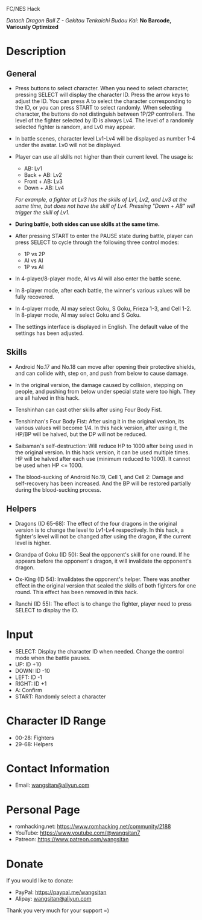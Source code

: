 

FC/NES Hack

_Datach Dragon Ball Z - Gekitou Tenkaichi Budou Kai_: **No Barcode, Variously Optimized**



# Description

## General

- Press buttons to select character. When you need to select character, pressing SELECT will display the character ID. Press the arrow keys to adjust the ID. You can press A to select the character corresponding to the ID, or you can press START to select randomly. When selecting character, the buttons do not distinguish between 1P/2P controllers. The level of the fighter selected by ID is always Lv4. The level of a randomly selected fighter is random, and Lv0 may appear.

- In battle scenes, character level Lv1-Lv4 will be displayed as number 1-4 under the avatar. Lv0 will not be displayed.

- Player can use all skills not higher than their current level. The usage is:
     - AB: Lv1
     - Back + AB: Lv2
     - Front + AB: Lv3
     - Down + AB: Lv4

     _For example, a fighter at Lv3 has the skills of Lv1, Lv2, and Lv3 at the same time, but does not have the skill of Lv4. Pressing "Down + AB" will trigger the skill of Lv1._

- **During battle, both sides can use skills at the same time.**

- After pressing START to enter the PAUSE state during battle, player can press SELECT to cycle through the following three control modes:
     - 1P vs 2P
     - AI vs AI
     - 1P vs AI

- In 4-player/8-player mode, AI vs AI will also enter the battle scene.

- In 8-player mode, after each battle, the winner's various values will be fully recovered.

- In 4-player mode, AI may select Goku, S Goku, Frieza 1-3, and Cell 1-2. In 8-player mode, AI may select Goku and S Goku.

- The settings interface is displayed in English. The default value of the settings has been adjusted.



## Skills

- Android No.17 and No.18 can move after opening their protective shields, and can collide with, step on, and push from below to cause damage.

- In the original version, the damage caused by collision, stepping on people, and pushing from below under special state were too high. They are all halved in this hack.

- Tenshinhan can cast other skills after using Four Body Fist.

- Tenshinhan's Four Body Fist: After using it in the original version, its various values will become 1/4. In this hack version, after using it, the HP/BP will be halved, but the DP will not be reduced.

- Saibaman's self-destruction: Will reduce HP to 1000 after being used in the original version. In this hack version, it can be used multiple times. HP will be halved after each use (minimum reduced to 1000). It cannot be used when HP <= 1000.

- The blood-sucking of Android No.19, Cell 1, and Cell 2: Damage and self-recovery has been increased. And the BP will be restored partially during the blood-sucking process.



## Helpers

- Dragons (ID 65-68): The effect of the four dragons in the original version is to change the level to Lv1-Lv4 respectively. In this hack, a fighter's level will not be changed after using the dragon, if the current level is higher.

- Grandpa of Goku (ID 50): Seal the opponent's skill for one round. If he appears before the opponent's dragon, it will invalidate the opponent's dragon.

- Ox-King (ID 54): Invalidates the opponent's helper. There was another effect in the original version that sealed the skills of both fighters for one round. This effect has been removed in this hack.

- Ranchi (ID 55): The effect is to change the fighter, player need to press SELECT to display the ID.




# Input

- SELECT:   Display the character ID when needed. Change the control mode when the battle pauses.
- UP:       ID +10
- DOWN:     ID -10
- LEFT:     ID -1
- RIGHT:    ID +1
- A:        Confirm
- START:    Randomly select a character




# Character ID Range

- 00-28:    Fighters
- 29-68:    Helpers




# Contact Information

- Email: wangsitan@aliyun.com



# Personal Page

- romhacking.net: https://www.romhacking.net/community/2188
- YouTube: https://www.youtube.com/@wangsitan7
- Patreon: https://www.patreon.com/wangsitan



# Donate

If you would like to donate:
- PayPal: https://paypal.me/wangsitan
- Alipay: wangsitan@aliyun.com

Thank you very much for your support =)

